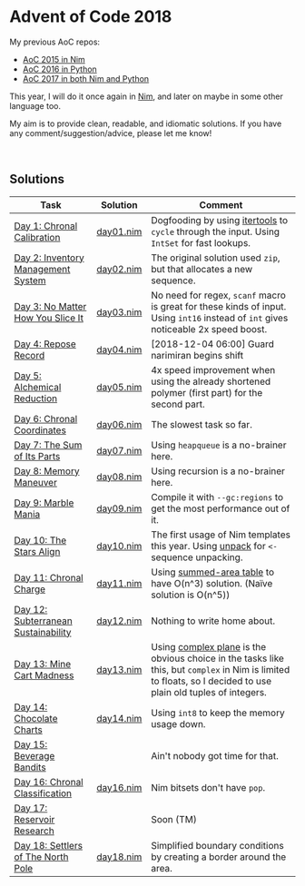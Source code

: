 # Advent of Code 2018

My previous AoC repos:

* [AoC 2015 in Nim](https://github.com/narimiran/advent_of_code_2015)
* [AoC 2016 in Python](https://github.com/narimiran/advent_of_code_2016)
* [AoC 2017 in both Nim and Python](https://github.com/narimiran/AdventOfCode2017)


This year, I will do it once again in [Nim](https://nim-lang.org/), and later on maybe in some other language too.

My aim is to provide clean, readable, and idiomatic solutions.
If you have any comment/suggestion/advice, please let me know!


&nbsp;


## Solutions

Task | Solution | Comment
--- | --- | ---
[Day 1: Chronal Calibration](https://adventofcode.com/2018/day/1) | [day01.nim](nim/day01.nim) | Dogfooding by using [itertools](https://github.com/narimiran/itertools) to `cycle` through the input. Using `IntSet` for fast lookups.
[Day 2: Inventory Management System](https://adventofcode.com/2018/day/2) | [day02.nim](nim/day02.nim) | The original solution used `zip`, but that allocates a new sequence.
[Day 3: No Matter How You Slice It](https://adventofcode.com/2018/day/3) | [day03.nim](nim/day03.nim) | No need for regex, `scanf` macro is great for these kinds of input. Using `int16` instead of `int` gives noticeable 2x speed boost.
[Day 4: Repose Record](https://adventofcode.com/2018/day/4) | [day04.nim](nim/day04.nim) | [2018-12-04 06:00] Guard narimiran begins shift
[Day 5: Alchemical Reduction](https://adventofcode.com/2018/day/5) | [day05.nim](nim/day05.nim) | 4x speed improvement when using the already shortened polymer (first part) for the second part.
[Day 6: Chronal Coordinates](https://adventofcode.com/2018/day/6) | [day06.nim](nim/day06.nim) | The slowest task so far.
[Day 7: The Sum of Its Parts](https://adventofcode.com/2018/day/7) | [day07.nim](nim/day07.nim) | Using `heapqueue` is a no-brainer here.
[Day 8: Memory Maneuver](https://adventofcode.com/2018/day/8) | [day08.nim](nim/day08.nim) | Using recursion is a no-brainer here.
[Day 9: Marble Mania](https://adventofcode.com/2018/day/9) | [day09.nim](nim/day09.nim) | Compile it with `--gc:regions` to get the most performance out of it.
[Day 10: The Stars Align](https://adventofcode.com/2018/day/10) | [day10.nim](nim/day10.nim) | The first usage of Nim templates this year. Using [unpack](https://github.com/technicallyagd/unpack) for `<-` sequence unpacking.
[Day 11: Chronal Charge](https://adventofcode.com/2018/day/11) | [day11.nim](nim/day11.nim) | Using [summed-area table](https://en.wikipedia.org/wiki/Summed-area_table) to have O(n^3) solution. (Naïve solution is O(n^5))
[Day 12: Subterranean Sustainability](https://adventofcode.com/2018/day/12) | [day12.nim](nim/day12.nim) | Nothing to write home about.
[Day 13: Mine Cart Madness](https://adventofcode.com/2018/day/13) | [day13.nim](nim/day13.nim) | Using [complex plane](https://en.wikipedia.org/wiki/Complex_plane) is the obvious choice in the tasks like this, but `complex` in Nim is limited to floats, so I decided to use plain old tuples of integers.
[Day 14: Chocolate Charts](https://adventofcode.com/2018/day/14) | [day14.nim](nim/day14.nim) | Using `int8` to keep the memory usage down.
[Day 15: Beverage Bandits](https://adventofcode.com/2018/day/15) | | Ain't nobody got time for that.
[Day 16: Chronal Classification](https://adventofcode.com/2018/day/16) | [day16.nim](nim/day16.nim) | Nim bitsets don't have `pop`.
[Day 17: Reservoir Research](https://adventofcode.com/2018/day/17) |  | Soon (TM)
[Day 18: Settlers of The North Pole](https://adventofcode.com/2018/day/18) | [day18.nim](nim/day18.nim) | Simplified boundary conditions by creating a border around the area.
